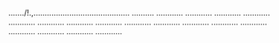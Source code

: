 ......./!.,........................................... ..........
............
............
............
............
............
............
............
............
............
............
............
............
............
............
............
............
............


